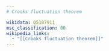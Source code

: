 ```yaml
---
# Crooks fluctuation theorem

wikidata: Q5187911
msc_classification: 00
wikipedia_links:
  - "[[Crooks fluctuation theorem]]"
---
```

